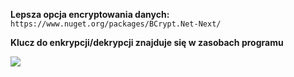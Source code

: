 **Lepsza opcja encryptowania danych:**
``
https://www.nuget.org/packages/BCrypt.Net-Next/
``

**Klucz do enkrypcji/dekrypcji znajduje się w zasobach programu**

![](https://i.imgur.com/hrDnHxU.png)
